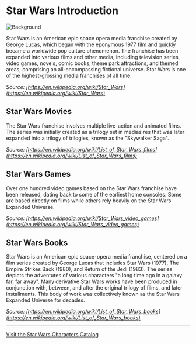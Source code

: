 # Star Wars Introduction

![Background](https://images3.alphacoders.com/114/thumb-1920-11439.png)

Star Wars is an American epic space opera media franchise created by George Lucas, which began with the eponymous 1977 film and quickly became a worldwide pop culture phenomenon. The franchise has been expanded into various films and other media, including television series, video games, novels, comic books, theme park attractions, and themed areas, comprising an all-encompassing fictional universe. Star Wars is one of the highest-grossing media franchises of all time.

*Source: [https://en.wikipedia.org/wiki/Star_Wars](https://en.wikipedia.org/wiki/Star_Wars)*

## Star Wars Movies

The Star Wars franchise involves multiple live-action and animated films. The series was initially created as a trilogy set in medias res that was later expanded into a trilogy of trilogies, known as the "Skywalker Saga".

*Source: [https://en.wikipedia.org/wiki/List_of_Star_Wars_films](https://en.wikipedia.org/wiki/List_of_Star_Wars_films)*

## Star Wars Games

Over one hundred video games based on the Star Wars franchise have been released, dating back to some of the earliest home consoles. Some are based directly on films while others rely heavily on the Star Wars Expanded Universe.

*Source: [https://en.wikipedia.org/wiki/Star_Wars_video_games](https://en.wikipedia.org/wiki/Star_Wars_video_games)*

## Star Wars Books


Star Wars is an American epic space-opera media franchise, centered on a film series created by George Lucas that includes Star Wars (1977), The Empire Strikes Back (1980), and Return of the Jedi (1983). The series depicts the adventures of various characters "a long time ago in a galaxy far, far away". Many derivative Star Wars works have been produced in conjunction with, between, and after the original trilogy of films, and later installments. This body of work was collectively known as the Star Wars Expanded Universe for decades.

*Source: [https://en.wikipedia.org/wiki/List_of_Star_Wars_books](https://en.wikipedia.org/wiki/List_of_Star_Wars_books)*

---

[Visit the Star Wars Characters Catalog](star_wars_list.md)
